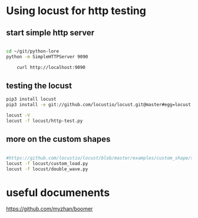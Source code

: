 # Using locust for http testing

## start simple http server

```bash

cd ~/git/python-lore
python -m SimpleHTTPServer 9090

    curl http://localhost:9090

```

## testing the locust
```bash
pip3 install locust
pip3 install -e git://github.com/locustio/locust.git@master#egg=locust

locust -V
locust -f locust/http-test.py

```

## more on the custom shapes 
```bash

#https://github.com/locustio/locust/blob/master/examples/custom_shape/stages.py
locust -f locust/custom_load.py
locust -f locust/double_wave.py

```


# useful documenents
https://github.com/myzhan/boomer
